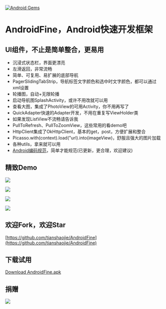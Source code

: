 [![Android Gems](http://www.android-gems.com/badge/tianshaojie/AndroidFine.svg?branch=master)](http://www.android-gems.com/lib/tianshaojie/AndroidFine)

# AndroidFine，Android快速开发框架

## UI组件，不止是简单整合，更易用

* 沉浸式状态栏，界面更漂亮
* 左滑返回，非常流畅
* 简单、可复用、易扩展的底部导航
* PagerSlidingTabStrip，导航标签文字颜色和选中时文字颜色，都可以通过xml设置
* 轮播图，自动+无限轮播
* 启动导航图SplashActivity，或许不用改就可以用
* 查看大图，集成了PhotoView的可用Activity，你不用再写了
* QuickAdapter快速的Adapter开发，不用在重复写ViewHolder类
* 如果发现ListView不流畅请告诉我
* PullToRefresh、PullToZoomView，这些常用的看demo吧
* HttpClient集成了OkHttpClient，基本的get，post，方便扩展和整合
* Picasso.with(context).load("url).into(imageView)，舒服且强大的图片加载
* 各种utils，拿来就可以用
* [Android编码规范](http://tianshaojie.github.io/android-code-style)，简单才能规范(已更新，更合理，欢迎建议)


## 精致Demo

![](http://images0.cnblogs.com/blog2015/275810/201508/232033560975081.jpg)

![](http://images0.cnblogs.com/blog2015/275810/201508/232033087389945.jpg)

![](http://images0.cnblogs.com/blog2015/275810/201508/232034263002074.jpg)

![](http://images0.cnblogs.com/blog2015/275810/201508/232034453945075.jpg)

## 欢迎Fork，欢迎Star

[https://github.com/tianshaojie/AndroidFine](https://github.com/tianshaojie/AndroidFine)

## 下载试用

[Download AndroidFine.apk](http://files.cnblogs.com/files/purediy/AndroidFine.apk)

## 捐赠

![](https://tfsimg.alipay.com/images/mobilecodec/T16gVjXXRiXXXXXXXX)

